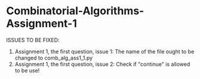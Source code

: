 # Combinatorial-Algorithms-Assignment-1

ISSUES TO BE FIXED:

1. Assignment 1, the first question, issue 1:
   The name of the file ought to be changed to comb_alg_ass1_1.py
3. Assignment 1, the first question, issue 2:
   Check if "continue" is allowed to be use!
